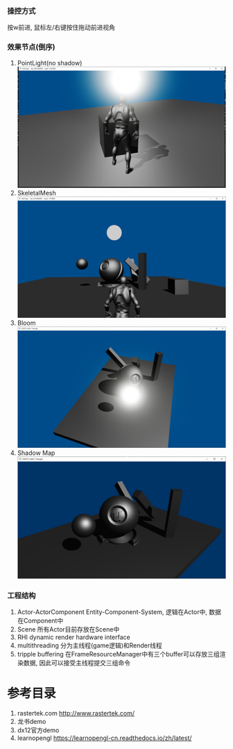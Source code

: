 ### 操控方式
按w前进, 鼠标左/右键按住拖动前进视角
### 效果节点(倒序)
1. PointLight(no shadow)
![img](README_img/PointLight.png)
2. SkeletalMesh
![img](README_img/SkeletalMesh2.png)
2. Bloom
![img](README_img/Bloom.png)
3. Shadow Map
![img](README_img/ShadowMap2.png)

### 工程结构
1. Actor-ActorComponent
   Entity-Component-System, 逻辑在Actor中, 数据在Component中
2. Scene
   所有Actor目前存放在Scene中
3. RHI
   dynamic render hardware interface
4. multithreading
   分为主线程(game逻辑)和Render线程
5. tripple buffering
   在FrameResourceManager中有三个buffer可以存放三组渲染数据, 因此可以接受主线程提交三组命令

# 参考目录
1. rastertek.com
   http://www.rastertek.com/
2. 龙书demo
3. dx12官方demo
4. learnopengl
   https://learnopengl-cn.readthedocs.io/zh/latest/

<!-- ### 相机操作方式
1. ↑↓←→或WASD控制相机位置
2. 按住鼠标左右键调整视角
3. QE上升与下降 -->
